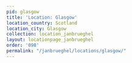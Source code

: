 ```yaml
---
pid: glasgow
title: 'Location: Glasgow'
location_country: Scotland
location_city: Glasgow
collection: location_janbrueghel
layout: locationpage_janbrueghel
order: '098'
permalink: "/janbrueghel/locations/glasgow/"
---
```

